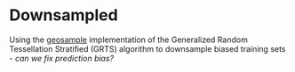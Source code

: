 # Downsampled

Using the [geosample](https://github.com/jgrss/geosample) implementation of the Generalized Random Tessellation Stratified (GRTS) algorithm
to downsample biased training sets -
*can we fix prediction bias?*
